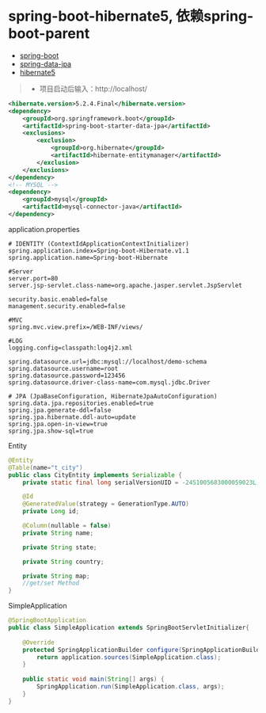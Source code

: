 # spring-boot-hibernate5, 依赖spring-boot-parent
* [spring-boot](http://docs.spring.io/spring-boot/docs/current/reference/htmlsingle/)
* [spring-data-jpa](http://docs.spring.io/spring-data/jpa/docs/1.10.5.RELEASE/reference/html/)
* [hibernate5](http://hibernate.org/orm/)


> * 项目启动后输入：http://localhost/

```xml
<hibernate.version>5.2.4.Final</hibernate.version>
<dependency>
	<groupId>org.springframework.boot</groupId>
	<artifactId>spring-boot-starter-data-jpa</artifactId>
	<exclusions>
		<exclusion>
			<groupId>org.hibernate</groupId>
			<artifactId>hibernate-entitymanager</artifactId>
		</exclusion>
	</exclusions>
</dependency>
<!-- MYSQL -->
<dependency>
	<groupId>mysql</groupId>
	<artifactId>mysql-connector-java</artifactId>
</dependency>
```

application.properties
```
# IDENTITY (ContextIdApplicationContextInitializer)
spring.application.index=Spring-boot-Hibernate.v1.1
spring.application.name=Spring-boot-Hibernate

#Server
server.port=80
server.jsp-servlet.class-name=org.apache.jasper.servlet.JspServlet

security.basic.enabled=false
management.security.enabled=false

#MVC
spring.mvc.view.prefix=/WEB-INF/views/

#LOG
logging.config=classpath:log4j2.xml

spring.datasource.url=jdbc:mysql://localhost/demo-schema
spring.datasource.username=root
spring.datasource.password=123456
spring.datasource.driver-class-name=com.mysql.jdbc.Driver

# JPA (JpaBaseConfiguration, HibernateJpaAutoConfiguration)
spring.data.jpa.repositories.enabled=true
spring.jpa.generate-ddl=false
spring.jpa.hibernate.ddl-auto=update
spring.jpa.open-in-view=true 
spring.jpa.show-sql=true
```
Entity
```java
@Entity
@Table(name="t_city")
public class CityEntity implements Serializable {
	private static final long serialVersionUID = -2451005683000059023L;

	@Id
	@GeneratedValue(strategy = GenerationType.AUTO)
	private Long id;

	@Column(nullable = false)
	private String name;

	private String state;

	private String country;

	private String map;
	//get/set Method
}
```
SimpleApplication
```java
@SpringBootApplication
public class SimpleApplication extends SpringBootServletInitializer{
	
	@Override
	protected SpringApplicationBuilder configure(SpringApplicationBuilder application) {
		return application.sources(SimpleApplication.class);
	}
	
	public static void main(String[] args) {
		SpringApplication.run(SimpleApplication.class, args);
	}
}
```
